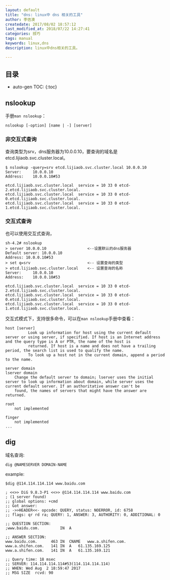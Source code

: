 ```yaml
---
layout: default
title: "dns: linux中 dns 相关的工具"
author: 李佶澳
createdate: 2017/08/02 18:57:12
last_modified_at: 2018/07/22 14:27:41
categories: 技巧
tags: manual
keywords: linux,dns
description: linux中dns相关的工具。

---
```


## 目录
* auto-gen TOC:
{:toc}

## nslookup 

手册`man nslookup`：

	nslookup [-option] [name | -] [server]

### 非交互式查询

查询类型为srv，dns服务器为10.0.0.10，要查询的域名是etcd.lijiaob.svc.cluster.local。

	$ nslookup -query=srv etcd.lijiaob.svc.cluster.local 10.0.0.10
	Server:		10.0.0.10
	Address:	10.0.0.10#53
	
	etcd.lijiaob.svc.cluster.local	service = 10 33 0 etcd-2.etcd.lijiaob.svc.cluster.local.
	etcd.lijiaob.svc.cluster.local	service = 10 33 0 etcd-0.etcd.lijiaob.svc.cluster.local.
	etcd.lijiaob.svc.cluster.local	service = 10 33 0 etcd-1.etcd.lijiaob.svc.cluster.local.

### 交互式查询

也可以使用交互式查询，

	sh-4.2# nslookup 
	> server 10.0.0.10                  <--设置默认的dns服务器
	Default server: 10.0.0.10
	Address: 10.0.0.10#53
	> set q=srv                         <-- 设置查询的类型
	> etcd.lijiaob.svc.cluster.local    <-- 设置查询的名称
	Server:		10.0.0.10
	Address:	10.0.0.10#53

	etcd.lijiaob.svc.cluster.local	service = 10 33 0 etcd-2.etcd.lijiaob.svc.cluster.local.
	etcd.lijiaob.svc.cluster.local	service = 10 33 0 etcd-0.etcd.lijiaob.svc.cluster.local.
	etcd.lijiaob.svc.cluster.local	service = 10 33 0 etcd-1.etcd.lijiaob.svc.cluster.local.

交互式模式下，支持很多命令，可以在`man nslookup`手册中查看：

	host [server]
	          Look up information for host using the current default server or using server, if specified. If host is an Internet address and the query type is A or PTR, the name of the host is
	          returned. If host is a name and does not have a trailing period, the search list is used to qualify the name.
	          To look up a host not in the current domain, append a period to the name.
	
	server domain
	lserver domain
	    Change the default server to domain; lserver uses the initial server to look up information about domain, while server uses the current default server. If an authoritative answer can't be
	    found, the names of servers that might have the answer are returned.
	
	root
	    not implemented
	
	finger
	    not implemented
	...


## dig

域名查询:

	dig @NAMESERVER DOMAIN-NAME

example:

	$dig @114.114.114.114 www.baidu.com
	
	; <<>> DiG 9.8.3-P1 <<>> @114.114.114.114 www.baidu.com
	; (1 server found)
	;; global options: +cmd
	;; Got answer:
	;; ->>HEADER<<- opcode: QUERY, status: NOERROR, id: 6758
	;; flags: qr rd ra; QUERY: 1, ANSWER: 3, AUTHORITY: 0, ADDITIONAL: 0
	
	;; QUESTION SECTION:
	;www.baidu.com.			IN	A
	
	;; ANSWER SECTION:
	www.baidu.com.		463	IN	CNAME	www.a.shifen.com.
	www.a.shifen.com.	141	IN	A	61.135.169.125
	www.a.shifen.com.	141	IN	A	61.135.169.121
	
	;; Query time: 18 msec
	;; SERVER: 114.114.114.114#53(114.114.114.114)
	;; WHEN: Wed Aug  2 18:59:47 2017
	;; MSG SIZE  rcvd: 90
